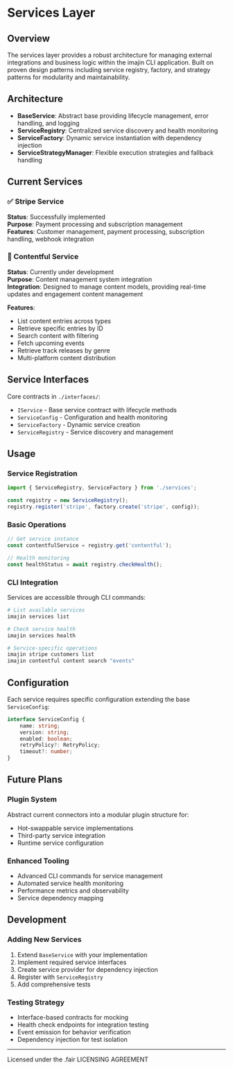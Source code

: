 # Services Layer

## Overview

The services layer provides a robust architecture for managing external integrations and business logic within the imajin CLI application. Built on proven design patterns including service registry, factory, and strategy patterns for modularity and maintainability.

## Architecture

- **BaseService**: Abstract base providing lifecycle management, error handling, and logging
- **ServiceRegistry**: Centralized service discovery and health monitoring
- **ServiceFactory**: Dynamic service instantiation with dependency injection
- **ServiceStrategyManager**: Flexible execution strategies and fallback handling

## Current Services

### ✅ Stripe Service
**Status**: Successfully implemented  
**Purpose**: Payment processing and subscription management  
**Features**: Customer management, payment processing, subscription handling, webhook integration

### 🚧 Contentful Service
**Status**: Currently under development  
**Purpose**: Content management system integration  
**Integration**: Designed to manage content models, providing real-time updates and engagement content management

**Features**:
- List content entries across types
- Retrieve specific entries by ID
- Search content with filtering
- Fetch upcoming events
- Retrieve track releases by genre
- Multi-platform content distribution

## Service Interfaces

Core contracts in `./interfaces/`:
- `IService` - Base service contract with lifecycle methods
- `ServiceConfig` - Configuration and health monitoring
- `ServiceFactory` - Dynamic service creation
- `ServiceRegistry` - Service discovery and management

## Usage

### Service Registration
```typescript
import { ServiceRegistry, ServiceFactory } from './services';

const registry = new ServiceRegistry();
registry.register('stripe', factory.create('stripe', config));
```

### Basic Operations
```typescript
// Get service instance
const contentfulService = registry.get('contentful');

// Health monitoring
const healthStatus = await registry.checkHealth();
```

### CLI Integration
Services are accessible through CLI commands:
```bash
# List available services
imajin services list

# Check service health
imajin services health

# Service-specific operations
imajin stripe customers list
imajin contentful content search "events"
```

## Configuration

Each service requires specific configuration extending the base `ServiceConfig`:
```typescript
interface ServiceConfig {
    name: string;
    version: string;
    enabled: boolean;
    retryPolicy?: RetryPolicy;
    timeout?: number;
}
```

## Future Plans

### Plugin System
Abstract current connectors into a modular plugin structure for:
- Hot-swappable service implementations
- Third-party service integration
- Runtime service configuration

### Enhanced Tooling
- Advanced CLI commands for service management
- Automated service health monitoring
- Performance metrics and observability
- Service dependency mapping

## Development

### Adding New Services
1. Extend `BaseService` with your implementation
2. Implement required service interfaces
3. Create service provider for dependency injection
4. Register with `ServiceRegistry`
5. Add comprehensive tests

### Testing Strategy
- Interface-based contracts for mocking
- Health check endpoints for integration testing
- Event emission for behavior verification
- Dependency injection for test isolation

---

Licensed under the .fair LICENSING AGREEMENT
